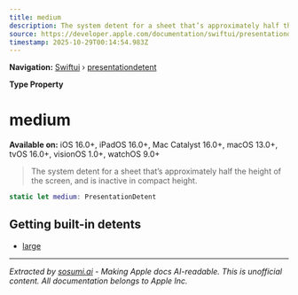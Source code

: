 ```yaml
---
title: medium
description: The system detent for a sheet that’s approximately half the height of the screen, and is inactive in compact height.
source: https://developer.apple.com/documentation/swiftui/presentationdetent/medium
timestamp: 2025-10-29T00:14:54.983Z
---
```


**Navigation:** [Swiftui](/documentation/swiftui) › [presentationdetent](/documentation/swiftui/presentationdetent)

**Type Property**

# medium

**Available on:** iOS 16.0+, iPadOS 16.0+, Mac Catalyst 16.0+, macOS 13.0+, tvOS 16.0+, visionOS 1.0+, watchOS 9.0+

> The system detent for a sheet that’s approximately half the height of the screen, and is inactive in compact height.

```swift
static let medium: PresentationDetent
```

## Getting built-in detents

- [large](/documentation/swiftui/presentationdetent/large)

---

*Extracted by [sosumi.ai](https://sosumi.ai) - Making Apple docs AI-readable.*
*This is unofficial content. All documentation belongs to Apple Inc.*
